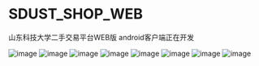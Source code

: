 # SDUST_SHOP_WEB
山东科技大学二手交易平台WEB版
android客户端正在开发

![image](https://github.com/xbw12138/SDUST_SHOP_WEB/blob/master/Screenshot/Screenshot_20170312-211150.png)
![image](https://github.com/xbw12138/SDUST_SHOP_WEB/blob/master/Screenshot/Screenshot_20170312-211205.png)
![image](https://github.com/xbw12138/SDUST_SHOP_WEB/blob/master/Screenshot/Screenshot_20170312-211231.png)
![image](https://github.com/xbw12138/SDUST_SHOP_WEB/blob/master/Screenshot/Screenshot_20170312-211249.png)
![image](https://github.com/xbw12138/SDUST_SHOP_WEB/blob/master/Screenshot/Screenshot_20170312-211309.png)
![image](https://github.com/xbw12138/SDUST_SHOP_WEB/blob/master/Screenshot/Screenshot_20170312-211323.png)
![image](https://github.com/xbw12138/SDUST_SHOP_WEB/blob/master/Screenshot/Screenshot_20170312-211432.png)
![image](https://github.com/xbw12138/SDUST_SHOP_WEB/blob/master/Screenshot/Screenshot_20170312-211509.png)


